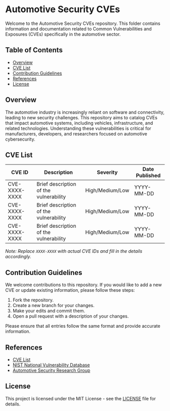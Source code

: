 # Automotive Security CVEs

Welcome to the Automotive Security CVEs repository. This folder contains information and documentation related to Common Vulnerabilities and Exposures (CVEs) specifically in the automotive sector.

## Table of Contents

- [Overview](#overview)
- [CVE List](#cve-list)
- [Contribution Guidelines](#contribution-guidelines)
- [References](#references)
- [License](#license)

## Overview

The automotive industry is increasingly reliant on software and connectivity, leading to new security challenges. This repository aims to catalog CVEs that impact automotive systems, including vehicles, infrastructure, and related technologies. Understanding these vulnerabilities is critical for manufacturers, developers, and researchers focused on automotive cybersecurity.

## CVE List

| CVE ID       | Description                                    | Severity      | Date Published  |
|--------------|------------------------------------------------|---------------|------------------|
| CVE-XXXX-XXXX| Brief description of the vulnerability         | High/Medium/Low| YYYY-MM-DD       |
| CVE-XXXX-XXXX| Brief description of the vulnerability         | High/Medium/Low| YYYY-MM-DD       |
| CVE-XXXX-XXXX| Brief description of the vulnerability         | High/Medium/Low| YYYY-MM-DD       |

*Note: Replace `XXXX-XXXX` with actual CVE IDs and fill in the details accordingly.*

## Contribution Guidelines

We welcome contributions to this repository. If you would like to add a new CVE or update existing information, please follow these steps:

1. Fork the repository.
2. Create a new branch for your changes.
3. Make your edits and commit them.
4. Open a pull request with a description of your changes.

Please ensure that all entries follow the same format and provide accurate information.

## References

- [CVE List](https://cve.mitre.org/)
- [NIST National Vulnerability Database](https://nvd.nist.gov/)
- [Automotive Security Research Group](https://asrg..io)

## License

This project is licensed under the MIT License - see the [LICENSE](LICENSE) file for details.
